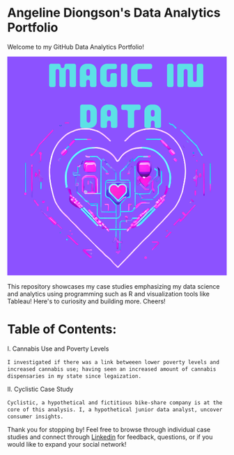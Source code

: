 # Angeline Diongson's Data Analytics Portfolio 

Welcome to my GitHub Data Analytics Portfolio! 

![Angy's Portfolio](angy'sportfolio.png)


This repository showcases my case studies emphasizing my data science and analytics using programming such as R and visualization tools like Tableau! Here's to curiosity and building more. Cheers!


# Table of Contents:


 I. Cannabis Use and Poverty Levels 



 
    I investigated if there was a link betweeen lower poverty levels and increased cannabis use; having seen an increased amount of cannabis dispensaries in my state since legaization.
 
 II. Cyclistic Case Study 


 
    Cyclistic, a hypothetical and fictitious bike-share company is at the core of this analysis. I, a hypothetical junior data analyst, uncover consumer insights.



Thank you for stopping by! Feel free to browse through individual case studies and connect through  [Linkedin](https://www.linkedin.com/in/angeline-diongson-6190821a6/) for feedback, questions, or if you would like to expand your social network!
